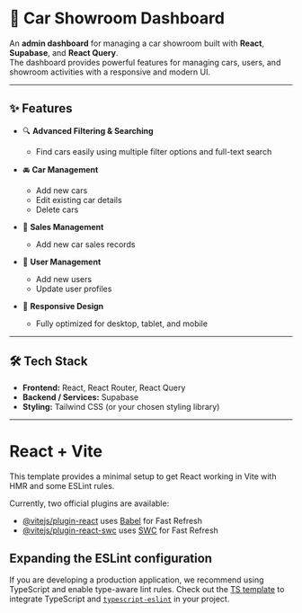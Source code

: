 # 🚗 Car Showroom Dashboard

An **admin dashboard** for managing a car showroom built with **React**, **Supabase**, and **React Query**.  
The dashboard provides powerful features for managing cars, users, and showroom activities with a responsive and modern UI.

---

## ✨ Features
- 🔍 **Advanced Filtering & Searching**  
  - Find cars easily using multiple filter options and full-text search  

- 🚘 **Car Management**  
  - Add new cars  
  - Edit existing car details  
  - Delete cars  

- 🛒 **Sales Management**  
  - Add new car sales records  

- 👤 **User Management**  
  - Add new users  
  - Update user profiles  

- 📱 **Responsive Design**  
  - Fully optimized for desktop, tablet, and mobile  

---

## 🛠 Tech Stack
- **Frontend:** React, React Router, React Query  
- **Backend / Services:** Supabase  
- **Styling:** Tailwind CSS (or your chosen styling library)  

---

# React + Vite

This template provides a minimal setup to get React working in Vite with HMR and some ESLint rules.

Currently, two official plugins are available:

- [@vitejs/plugin-react](https://github.com/vitejs/vite-plugin-react/blob/main/packages/plugin-react/README.md) uses [Babel](https://babeljs.io/) for Fast Refresh
- [@vitejs/plugin-react-swc](https://github.com/vitejs/vite-plugin-react-swc) uses [SWC](https://swc.rs/) for Fast Refresh

## Expanding the ESLint configuration

If you are developing a production application, we recommend using TypeScript and enable type-aware lint rules. Check out the [TS template](https://github.com/vitejs/vite/tree/main/packages/create-vite/template-react-ts) to integrate TypeScript and [`typescript-eslint`](https://typescript-eslint.io) in your project.
